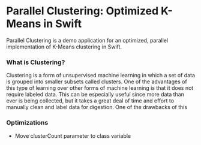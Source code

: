 #  Parallel Clustering: Optimized K-Means in Swift

Parallel Clustering is a demo application for an optimized, parallel implementation of K-Means clustering in Swift. 

### What is Clustering?

Clustering is a form of unsupervised machine learning in which a set of data is grouped into smaller subsets called clusters. One of the advantages of this type of learning over other forms of machine learning is that it does not require labeled data. This can be especially useful since more data than ever is being collected, but it takes a great deal of time and effort to manually clean and label data for digestion. One of the drawbacks of this 

### Optimizations

- Move clusterCount parameter to class variable







